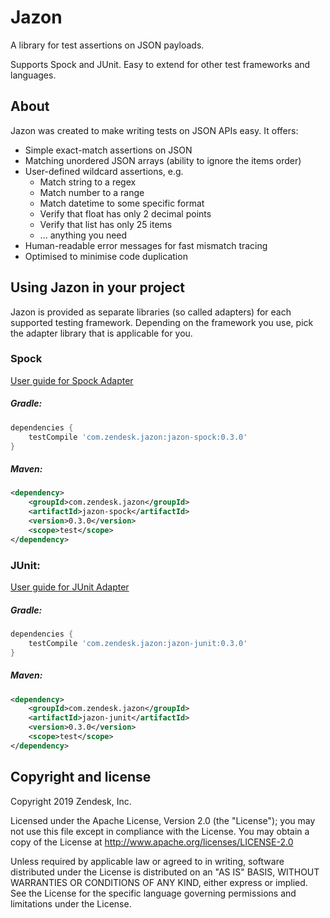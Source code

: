 # Jazon
A library for test assertions on JSON payloads. 

Supports Spock and JUnit. Easy to extend for other test frameworks and languages.

## About

Jazon was created to make writing tests on JSON APIs easy. It offers:
* Simple exact-match assertions on JSON
* Matching unordered JSON arrays (ability to ignore the items order)
* User-defined wildcard assertions, e.g.
    * Match string to a regex
    * Match number to a range
    * Match datetime to some specific format
    * Verify that float has only 2 decimal points
    * Verify that list has only 25 items
    * ... anything you need
* Human-readable error messages for fast mismatch tracing
* Optimised to minimise code duplication 

## Using Jazon in your project

Jazon is provided as separate libraries (so called adapters) for each supported testing framework.
Depending on the framework you use, pick the adapter library that is applicable for you.

### Spock

[User guide for Spock Adapter](jazon-spock/README.md#Quickstart)

##### Gradle: 
```groovy
dependencies {
    testCompile 'com.zendesk.jazon:jazon-spock:0.3.0'
}
```
##### Maven:
```xml
<dependency>
    <groupId>com.zendesk.jazon</groupId>
    <artifactId>jazon-spock</artifactId>
    <version>0.3.0</version>
    <scope>test</scope>
</dependency>
```
 
### JUnit:

[User guide for JUnit Adapter](jazon-junit/README.md#Quickstart)

##### Gradle: 
```groovy
dependencies {
    testCompile 'com.zendesk.jazon:jazon-junit:0.3.0'
}
```
##### Maven:
```xml
<dependency>
    <groupId>com.zendesk.jazon</groupId>
    <artifactId>jazon-junit</artifactId>
    <version>0.3.0</version>
    <scope>test</scope>
</dependency>
```

## Copyright and license
Copyright 2019 Zendesk, Inc.

Licensed under the Apache License, Version 2.0 (the "License"); you may not use this file except in compliance with the License.
You may obtain a copy of the License at
http://www.apache.org/licenses/LICENSE-2.0

Unless required by applicable law or agreed to in writing, software distributed under the License is distributed on an "AS IS" BASIS, WITHOUT WARRANTIES OR CONDITIONS OF ANY KIND, either express or implied. See the License for the specific language governing permissions and limitations under the License.

